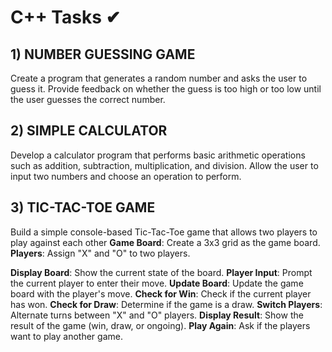 # C++ Tasks ✔


## 1) NUMBER GUESSING GAME 
Create a program that generates a random number and asks the
user to guess it. Provide feedback on whether the guess is too
high or too low until the user guesses the correct number.


 ## 2) SIMPLE CALCULATOR 
 Develop a calculator program that performs basic arithmetic
operations such as addition, subtraction, multiplication, and
division. Allow the user to input two numbers and choose an
operation to perform.


## 3) TIC-TAC-TOE GAME 
  Build a simple console-based Tic-Tac-Toe game that
 allows two players to play against each other
**Game Board**: Create a 3x3 grid as the game board.
**Players**: Assign "X" and "O" to two players.

**Display Board**: Show the current state of the board.
**Player Input**: Prompt the current player to enter their move.
**Update Board**: Update the game board with the player's move.
**Check for Win**: Check if the current player has won.
**Check for Draw**: Determine if the game is a draw.
**Switch Players**: Alternate turns between "X" and "O" players.
**Display Result**: Show the result of the game (win, draw, or ongoing).
**Play Again**: Ask if the players want to play another game.
